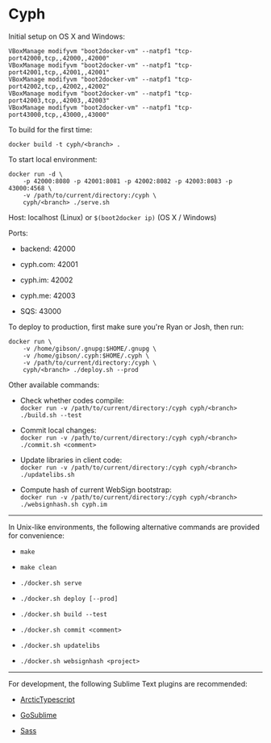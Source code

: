 # Cyph

Initial setup on OS X and Windows:

	VBoxManage modifyvm "boot2docker-vm" --natpf1 "tcp-port42000,tcp,,42000,,42000"
	VBoxManage modifyvm "boot2docker-vm" --natpf1 "tcp-port42001,tcp,,42001,,42001"
	VBoxManage modifyvm "boot2docker-vm" --natpf1 "tcp-port42002,tcp,,42002,,42002"
	VBoxManage modifyvm "boot2docker-vm" --natpf1 "tcp-port42003,tcp,,42003,,42003"
	VBoxManage modifyvm "boot2docker-vm" --natpf1 "tcp-port43000,tcp,,43000,,43000"

To build for the first time:

	docker build -t cyph/<branch> .

To start local environment:

	docker run -d \
		-p 42000:8080 -p 42001:8081 -p 42002:8082 -p 42003:8083 -p 43000:4568 \
		-v /path/to/current/directory:/cyph \
		cyph/<branch> ./serve.sh

Host: localhost (Linux) or `$(boot2docker ip)` (OS X / Windows)

Ports:

* backend: 42000

* cyph.com: 42001

* cyph.im: 42002

* cyph.me: 42003

* SQS: 43000

To deploy to production, first make sure you're Ryan or Josh, then run:

	docker run \
		-v /home/gibson/.gnupg:$HOME/.gnupg \
		-v /home/gibson/.cyph:$HOME/.cyph \
		-v /path/to/current/directory:/cyph \
		cyph/<branch> ./deploy.sh --prod

Other available commands:

* Check whether codes compile:  
	`docker run -v /path/to/current/directory:/cyph cyph/<branch> ./build.sh --test`

* Commit local changes:  
	`docker run -v /path/to/current/directory:/cyph cyph/<branch> ./commit.sh <comment>`

* Update libraries in client code:  
	`docker run -v /path/to/current/directory:/cyph cyph/<branch> ./updatelibs.sh`

* Compute hash of current WebSign bootstrap:  
	`docker run -v /path/to/current/directory:/cyph cyph/<branch> ./websignhash.sh cyph.im`

---

In Unix-like environments, the following alternative commands are provided for convenience:

* `make`

* `make clean`

* `./docker.sh serve`

* `./docker.sh deploy [--prod]`

* `./docker.sh build --test`

* `./docker.sh commit <comment>`

* `./docker.sh updatelibs`

* `./docker.sh websignhash <project>`

---

For development, the following Sublime Text plugins are recommended:

* [ArcticTypescript](https://packagecontrol.io/packages/ArcticTypescript)

* [GoSublime](https://packagecontrol.io/packages/GoSublime)

* [Sass](https://packagecontrol.io/packages/Sass)
